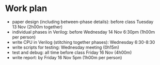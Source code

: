 # Work plan

* paper design (including between-phase details): before class Tuesday 13 Nov (2h00m together)
* individual phases in Verilog: before Wednesday 14 Nov 6:30pm (1h00m per person)
* write CPU in Verilog (stitching together phases): Wednesday 6:30-8:30
* write scripts for testing: Wednesday meeting (0h15m)
* test and debug: all time before class Friday 16 Nov (4h00m)
* write report: by Friday 16 Nov 5pm (1h00m per person)
